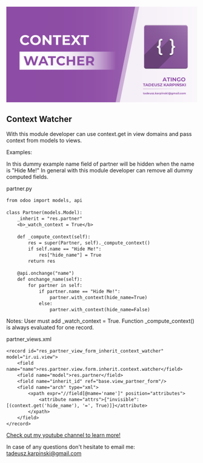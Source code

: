 ![Banner](static/description/images/banner.png?raw=true "Banner")

Context Watcher
------------------------------
With this module developer can use context.get in view domains and pass context from models to views.

Examples:

In this dummy example name field of partner will be hidden when the name is "Hide Me!" In general with this module developer can remove all dummy computed fields.

partner.py
```
from odoo import models, api

class Partner(models.Model):
    _inherit = "res.partner"
    <b>_watch_context = True</b>

    def _compute_context(self):
        res = super(Partner, self)._compute_context()
        if self.name == "Hide Me!":
            res["hide_name"] = True
        return res

    @api.onchange("name")
    def onchange_name(self):
        for partner in self:
            if partner.name == "Hide Me!":
                partner.with_context(hide_name=True)
            else:
                partner.with_context(hide_name=False)
```
Notes: User must add _watch_context = True. Function _compute_context() is always evaluated for one record.

partner_views.xml
```
<record id="res_partner_view_form_inherit_context_watcher" model="ir.ui.view">
	<field name="name">res.partner.view.form.inherit.context.watcher</field>
	<field name="model">res.partner</field>
	<field name="inherit_id" ref="base.view_partner_form"/>
	<field name="arch" type="xml">
		<xpath expr="//field[@name='name']" position="attributes">
			<attribute name="attrs">{"invisible": [(context.get('hide_name'), '=', True)]}</attribute>
		</xpath>
	</field>
</record>
```

[Check out my youtube channel to learn more!](https://www.youtube.com/channel/UCf5TCwpMFTfA7g76Pk7SxwA)

In case of any questions don't hesitate to email me: tadeusz.karpinski@gmail.com
